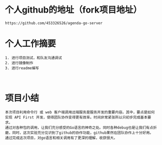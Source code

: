 
# 个人github的地址（fork项目地址）
	https://github.com/453326526/agenda-go-server

# 个人工作摘要
	1. 进行项目测试，和队友沟通调试
	2. 进行镜像制作
	3. 进行readme编写

    	
# 项目小结

	本次项目利用命令行 或 web 客户端调用远端服务是服务开发的重要内容。其中，要点是如何实现 API First 开发，使得团队协作变得更有效率。时间非常紧张所以只初步完成基本要求。
	通过对各种包的调用，让我们充分感受的Go语言的神奇之处。同时各种debug也是让我们有点折磨，同时，这次实验充分见识到了github的协作功能，github果然在团队协作上十分好用。
	通过完成这次项目，对go语言和相关调用有了更深的理解，收获很大。
